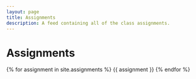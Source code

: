 ```yaml
---
layout: page
title: Assignments
description: A feed containing all of the class assignments.
---
```


# Assignments

{% for assignment in site.assignments %}
{{ assignment }}
{% endfor %}
